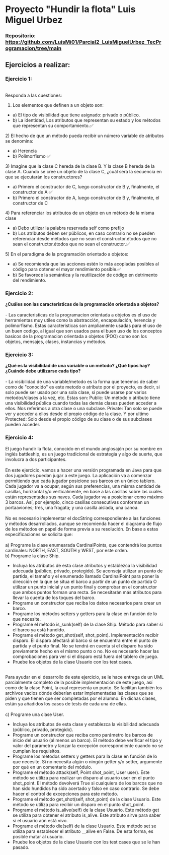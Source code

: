 # Proyecto "Hundir la flota" Luis Miguel Urbez

### Repositorio: https://github.com/LuisMi01/Parcial2_LuisMiguelUrbez_TecProgramacion/tree/main

## Ejercicios a realizar:

### Ejercicio 1:<br>
<br>Responda a las cuestiones:<br>

1) Los elementos que definen a un objeto son:
<ul>
  <li>a) El tipo de visibilidad que tiene asignado: privado o público.</li>  
  <li>b) La identidad, Los atributos que representan su estado y los métodos que representan su comportamiento.✅</li>
</ul>
2) El hecho de que un método pueda recibir un número variable de atributos se denomina: 
<ul>
  <li>a) Herencia</li>
  <li>b) Polimorfismo ✅</li>
  </ul>
3) Imagine que la clase C hereda de la clase B. Y la clase B hereda de la clase A. Cuando se cree un objeto de la clase C, ¿cuál será la secuencia en que se ejecutarán los constructores?
  <ul>
  <li>a) Primero el constructor de C, luego constructor de B y, finalmente, el constructor de A ✅</li>
  <li>b) Primero el constructor de A, luego constructor de B y, finalmente, el constructor de C</li>
  </ul>
4) Para referenciar los atributos de un objeto en un método de la misma clase
    <ul>
  <li>a) Debo utilizar la palabra reservada self como prefijo</li>
  <li>b) Los atributos deben ser públicos, en caso contrario no se pueden referenciar desde métodos que no sean el constructor.étodos que no sean el constructor.étodos que no sean el constructor.✅</li>
  </ul>
5) En el paradigma de la programación orientado a objetos:
      <ul>
  <li>a) Se recomienda que las acciones estén lo más acopladas posibles al código para obtener el mayor rendimiento posible.✅</li>
  <li>b) Se favorece la semántica y la reutilización de código en detrimento del rendimiento.</li>
  </ul>

### Ejercicio 2: <br>
__¿Cuáles son las características de la programación orientada a objetos?__<br>
<br>- Las caracteristicas de la programacion orientada a objetos es el uso de herramientas muy utiles como la abstracción, encapsulación, herencia y polimorfismo. Estas caracteristicas son ampliamente usadas para el uso de un buen codigo, al igual que son usados para el buen uso de los conceptos basicos de la programacion orientada a objetos (POO) como son los objetos, mensajes, clases, instancias y métodos.

### Ejercicio 3:<br>
__¿Qué es la visibilidad de una variable o un método? ¿Qué tipos hay? ¿Cuándo debe utilizarse cada tipo?__<br>
<br>- La visibilidad de una variable/metodo es la forma que tenemos de saber como de "conocido" es este metodo o atributo por el proyecto, es decir, si solo puede ser usado por una sola clase, si puede usarse por varios metodos/clases a la vez, etc. Estas son: Public: Un método o atributo tiene una visibilidad pública cuando todas las demás clases pueden acceder a ellos. Nos referimos a otra clase o una subclase. Private: Tan solo se puede ver y acceder a ellos desde el propio código de la clase. Y por ultimo Protected: Solo desde el propio código de su clase o de sus subclases pueden acceder.

### Ejercicio 4:<br>

El juego hundir la flota, conocido en el mundo anglosajón por su nombre en inglés battleship, es un juego tradicional de estrategia y algo de suerte, que involucra a dos participantes.<br>
<br>En este ejercicio, vamos a hacer una versión programada en Java para que dos jugadores puedan jugar a este juego.
La aplicación va a comenzar permitiendo que cada jugador posicione sus barcos en un único tablero. Cada jugador va a ocupar, según sus preferencias, una misma cantidad de casillas, horizontal y/o verticalmente, en base a las casillas sobre las cuales están representadas sus naves.
Cada jugador va a posicionar como máximo 3 barcos. Así, por ejemplo, cinco casillas consecutivas conforman un portaaviones; tres, una fragata; y una casilla aislada, una canoa.<br>
<br>No es necesario implementar el docString correspondiente a las funciones y métodos desarrollados, aunque se recomienda hacer el diagrama de flujo de los métodos en papel de forma previa a su resolución.
En base a estas especificaciones se solicita que:<br>
<br>a) Programe la clase enumearada CardinalPoints, que contendrá los puntos cardinales: NORTH, EAST, SOUTH y WEST, por este orden.<br>
b) Programe la clase Ship.<br>

<ul>
  <li>Incluya los atributos de esta clase atributos y establezca la visibilidad adecuada (público, privado, protegido). Se aconseja utilizar un punto de partida, el tamaño y el enumerado llamado CardinalPoint para poner la dirección en la que se situa el barco a partir de un punto de partida O utilizar un punto inicial y un punto final y comprobar en el constructor que ambos puntos forman una recta. Se necesitarán más atributos para llevar la cuenta de los toques del barco.</li>
<li>Programe un constructor que reciba los datos necesarios para crear un barco.</li>
<li>Programe los métodos setters y getters para la clase en función de lo que necesite.</li>
<li>Programe el método is_sunk(self) de la clase Ship. Método para saber si el barco ya está
hundido.</li>
<li>Programe el método get_shot(self, shot_point). Implementación recibir disparo. El disparo
afectará al barco si se encuentra entre el punto de partida y el punto final. No se tendrá en cuenta si el disparo ha sido previamente hecho en el mismo punto o no. No es necesario hacer las comprobaciones para ver si el disparo está fuera del tablero de juego.</li>
  <li>Pruebe los objetos de la clase Usuario con los test cases.</li>

</ul>

<br>Para ayudar en el desarrollo de este ejercicio, se le hace entrega de un UML parcialmente completo de la posible implementación de este juego, así como de la clase Point, la cual representa un punto. Se facilitan también los archivos vacios dónde deberían estar implementadas las clases que se piden y que tienen que ser completadas por el alumno. En dichas clases, están ya añadidos los casos de tests de cada una de ellas.<br>
<br>c) Programe una clase User.<br>
<ul>
  <li>Incluya los atributos de esta clase y establezca la visibilidad adecuada (público, privado, protegido).</li>
  <li>Programe un constructor que reciba como parámetro los barcos de inicio del usuario (al
menos un barco). El método debe verificar el tipo y valor del parámetro y lanzar la excepción
correspondiente cuando no se cumplan los requisitos.</li>
<li>Programe los métodos setters y getters para la clase en función de lo que necesite. Si no
necesita algún o ningún getter y/o setter, argumente por qué en un comentario del módulo.</li>
<li>Programe el método attack(self, Point shot_point, User user). Este método se utiliza para
realizar un disparo al usuario user en el punto shot_point. El método devolverá True si cualquiera de los barcos que no han sido hundidos ha sido acertado y falso en caso contrario. Se debe hacer el control de excepciones para este método.</li>
<li>Programe el método get_shot(self, shot_point) de la clase Usuario. Este método se utiliza para recibir un disparo en el punto shot_point.</li>
<li>Programe el método is_alive(self) de la clase Usuario. Este método get se utiliza para obtener el atributo is_alive. Este atributo sirve para saber si el usuario aún está vivo.</li>
<li>Programe el método die(self) de la clase Usuario. Este método set se utiliza para establecer el atributo __alive en False. De esta forma, es posible matar al usuario.</li>
<li>Pruebe los objetos de la clase Usuario con los test cases que se le han pasado.</li>
</ul>
